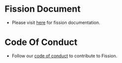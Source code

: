 Fission Document
=================

* Please visit [here](https://docs.fission.io/) for fission documentation. 


Code Of Conduct
=================

* Follow our [code of conduct](https://github.com/fission/fission/blob/master/CODE_OF_CONDUCT.md) to contribute to Fission.
